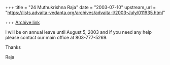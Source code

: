 +++
title = "24 Muthukrishna Raja"
date = "2003-07-10"
upstream_url = "https://lists.advaita-vedanta.org/archives/advaita-l/2003-July/011935.html"

+++
[Archive link](https://lists.advaita-vedanta.org/archives/advaita-l/2003-July/011935.html)

I will be on annual leave until August 5, 2003 and if you need any help
please contact our main office at 803-777-5269.

Thanks

Raja

